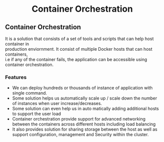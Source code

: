 <h1 align="center"> Container Orchestration </h1>

## Container Orchestration

It is a solution that consists of a set of tools and scripts that can help host container in <br />
production enviornment. It consist of multiple Docker hosts that can host containers, <br />
i.e if any of the container fails, the application can be accessible using container orchestration.

### Features
* We can deploy hundreds or thousands of instance of application with single command.
* Some solution helps us automatically scale up / scale down the number of instances when user increase/decreases.
* Some solution can even help us in auto matically adding additional hosts to support the user load
* Container orchestration provide support for advanced networking between the containers across different hosts including load balancing <br />
* It also provides solution for sharing storage between the host as well as support configuration, management and Security within the cluster.
	